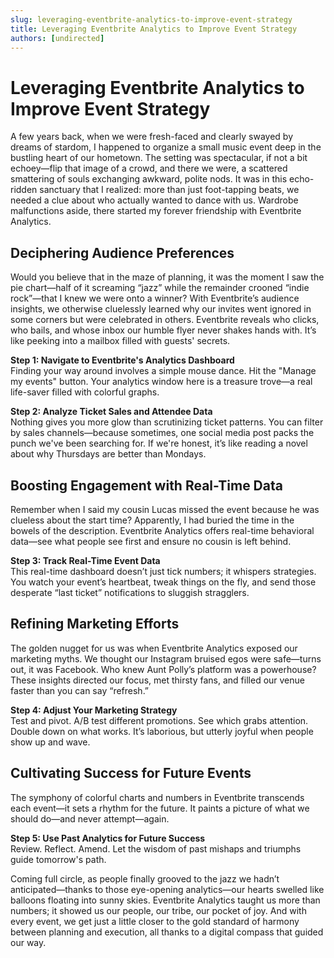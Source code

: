 ```yaml
---
slug: leveraging-eventbrite-analytics-to-improve-event-strategy
title: Leveraging Eventbrite Analytics to Improve Event Strategy
authors: [undirected]
---
```


# Leveraging Eventbrite Analytics to Improve Event Strategy

A few years back, when we were fresh-faced and clearly swayed by dreams of stardom, I happened to organize a small music event deep in the bustling heart of our hometown. The setting was spectacular, if not a bit echoey—flip that image of a crowd, and there we were, a scattered smattering of souls exchanging awkward, polite nods. It was in this echo-ridden sanctuary that I realized: more than just foot-tapping beats, we needed a clue about who actually wanted to dance with us. Wardrobe malfunctions aside, there started my forever friendship with Eventbrite Analytics.

## Deciphering Audience Preferences

Would you believe that in the maze of planning, it was the moment I saw the pie chart—half of it screaming “jazz” while the remainder crooned “indie rock”—that I knew we were onto a winner? With Eventbrite’s audience insights, we otherwise cluelessly learned why our invites went ignored in some corners but were celebrated in others. Eventbrite reveals who clicks, who bails, and whose inbox our humble flyer never shakes hands with. It’s like peeking into a mailbox filled with guests' secrets.

**Step 1: Navigate to Eventbrite's Analytics Dashboard**  
Finding your way around involves a simple mouse dance. Hit the "Manage my events" button. Your analytics window here is a treasure trove—a real life-saver filled with colorful graphs.

**Step 2: Analyze Ticket Sales and Attendee Data**  
Nothing gives you more glow than scrutinizing ticket patterns. You can filter by sales channels—because sometimes, one social media post packs the punch we've been searching for. If we're honest, it’s like reading a novel about why Thursdays are better than Mondays.

## Boosting Engagement with Real-Time Data

Remember when I said my cousin Lucas missed the event because he was clueless about the start time? Apparently, I had buried the time in the bowels of the description. Eventbrite Analytics offers real-time behavioral data—see what people see first and ensure no cousin is left behind.

**Step 3: Track Real-Time Event Data**  
This real-time dashboard doesn’t just tick numbers; it whispers strategies. You watch your event’s heartbeat, tweak things on the fly, and send those desperate “last ticket” notifications to sluggish stragglers.

## Refining Marketing Efforts

The golden nugget for us was when Eventbrite Analytics exposed our marketing myths. We thought our Instagram bruised egos were safe—turns out, it was Facebook. Who knew Aunt Polly’s platform was a powerhouse? These insights directed our focus, met thirsty fans, and filled our venue faster than you can say “refresh.”

**Step 4: Adjust Your Marketing Strategy**  
Test and pivot. A/B test different promotions. See which grabs attention. Double down on what works. It’s laborious, but utterly joyful when people show up and wave.

## Cultivating Success for Future Events

The symphony of colorful charts and numbers in Eventbrite transcends each event—it sets a rhythm for the future. It paints a picture of what we should do—and never attempt—again.

**Step 5: Use Past Analytics for Future Success**  
Review. Reflect. Amend. Let the wisdom of past mishaps and triumphs guide tomorrow's path.

Coming full circle, as people finally grooved to the jazz we hadn’t anticipated—thanks to those eye-opening analytics—our hearts swelled like balloons floating into sunny skies. Eventbrite Analytics taught us more than numbers; it showed us our people, our tribe, our pocket of joy. And with every event, we get just a little closer to the gold standard of harmony between planning and execution, all thanks to a digital compass that guided our way.